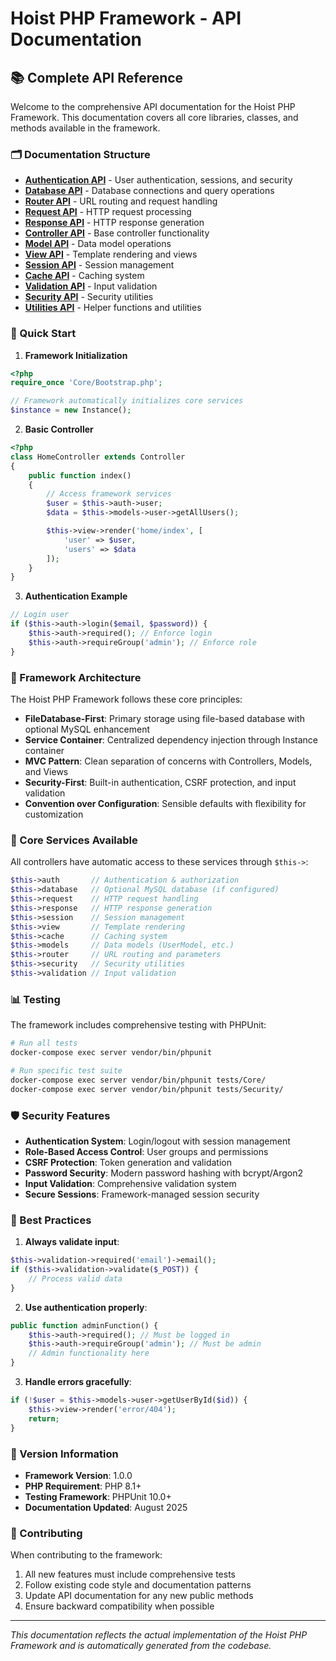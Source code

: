 # Hoist PHP Framework - API Documentation

## 📚 Complete API Reference

Welcome to the comprehensive API documentation for the Hoist PHP Framework. This documentation covers all core libraries, classes, and methods available in the framework.

### 🗂️ Documentation Structure

-   **[Authentication API](./Authentication.md)** - User authentication, sessions, and security
-   **[Database API](./Database.md)** - Database connections and query operations
-   **[Router API](./Router.md)** - URL routing and request handling
-   **[Request API](./Request.md)** - HTTP request processing
-   **[Response API](./Response.md)** - HTTP response generation
-   **[Controller API](./Controller.md)** - Base controller functionality
-   **[Model API](./Model.md)** - Data model operations
-   **[View API](./View.md)** - Template rendering and views
-   **[Session API](./Session.md)** - Session management
-   **[Cache API](./Cache.md)** - Caching system
-   **[Validation API](./Validation.md)** - Input validation
-   **[Security API](./Security.md)** - Security utilities
-   **[Utilities API](./Utilities.md)** - Helper functions and utilities

### 🚀 Quick Start

1. **Framework Initialization**

```php
<?php
require_once 'Core/Bootstrap.php';

// Framework automatically initializes core services
$instance = new Instance();
```

2. **Basic Controller**

```php
<?php
class HomeController extends Controller
{
    public function index()
    {
        // Access framework services
        $user = $this->auth->user;
        $data = $this->models->user->getAllUsers();

        $this->view->render('home/index', [
            'user' => $user,
            'users' => $data
        ]);
    }
}
```

3. **Authentication Example**

```php
// Login user
if ($this->auth->login($email, $password)) {
    $this->auth->required(); // Enforce login
    $this->auth->requireGroup('admin'); // Enforce role
}
```

### 📖 Framework Architecture

The Hoist PHP Framework follows these core principles:

-   **FileDatabase-First**: Primary storage using file-based database with optional MySQL enhancement
-   **Service Container**: Centralized dependency injection through Instance container
-   **MVC Pattern**: Clean separation of concerns with Controllers, Models, and Views
-   **Security-First**: Built-in authentication, CSRF protection, and input validation
-   **Convention over Configuration**: Sensible defaults with flexibility for customization

### 🔧 Core Services Available

All controllers have automatic access to these services through `$this->`:

```php
$this->auth       // Authentication & authorization
$this->database   // Optional MySQL database (if configured)
$this->request    // HTTP request handling
$this->response   // HTTP response generation
$this->session    // Session management
$this->view       // Template rendering
$this->cache      // Caching system
$this->models     // Data models (UserModel, etc.)
$this->router     // URL routing and parameters
$this->security   // Security utilities
$this->validation // Input validation
```

### 📊 Testing

The framework includes comprehensive testing with PHPUnit:

```bash
# Run all tests
docker-compose exec server vendor/bin/phpunit

# Run specific test suite
docker-compose exec server vendor/bin/phpunit tests/Core/
docker-compose exec server vendor/bin/phpunit tests/Security/
```

### 🛡️ Security Features

-   **Authentication System**: Login/logout with session management
-   **Role-Based Access Control**: User groups and permissions
-   **CSRF Protection**: Token generation and validation
-   **Password Security**: Modern password hashing with bcrypt/Argon2
-   **Input Validation**: Comprehensive validation system
-   **Secure Sessions**: Framework-managed session security

### 🎯 Best Practices

1. **Always validate input**:

```php
$this->validation->required('email')->email();
if ($this->validation->validate($_POST)) {
    // Process valid data
}
```

2. **Use authentication properly**:

```php
public function adminFunction() {
    $this->auth->required(); // Must be logged in
    $this->auth->requireGroup('admin'); // Must be admin
    // Admin functionality here
}
```

3. **Handle errors gracefully**:

```php
if (!$user = $this->models->user->getUserById($id)) {
    $this->view->render('error/404');
    return;
}
```

### 📝 Version Information

-   **Framework Version**: 1.0.0
-   **PHP Requirement**: PHP 8.1+
-   **Testing Framework**: PHPUnit 10.0+
-   **Documentation Updated**: August 2025

### 🤝 Contributing

When contributing to the framework:

1. All new features must include comprehensive tests
2. Follow existing code style and documentation patterns
3. Update API documentation for any new public methods
4. Ensure backward compatibility when possible

---

_This documentation reflects the actual implementation of the Hoist PHP Framework and is automatically generated from the codebase._
